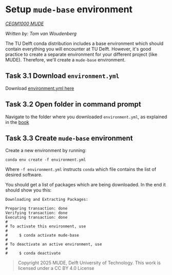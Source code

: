 # Setup `mude-base` environment

*[CEGM1000 MUDE](http://mude.citg.tudelft.nl/)*

*Written by: Tom van Woudenberg*

The TU Delft conda distribution includes a base environment which should contain everything you will encounter at TU Delft. However, it's good practice to create a separate environment for your different project (like MUDE). Therefore, we'll create a `mude-base` environment.

## Task 3.1 Download `environment.yml`

Download [environment.yml here](./environment.yml)

## Task 3.2 Open folder in command prompt

Navigate to the folder where you downloaded `environment.yml`, as explained in the [book](https://tudelft-mude.github.io/book/2025/_git/github.com_TeachBooks_learn-programming/mude-2025/book/install/common/cli.html#basic-cli-skills-cheat-sheets)

## Task 3.3 Create `mude-base` environment

Create a new environment by running:

```
conda env create -f environment.yml
```

Where `-f environment.yml` instructs `conda` which file contains the list of desired software.

You should get a list of packages which are being downloaded. In the end it should show you this:

```
Downloading and Extracting Packages:

Preparing transaction: done
Verifying transaction: done
Executing transaction: done
#
# To activate this environment, use
#
#     $ conda activate mude-base
#
# To deactivate an active environment, use
#
#     $ conda deactivate
```

> Copyright 2025 MUDE, Delft University of Technology. This work is licensed under a CC BY 4.0 License
